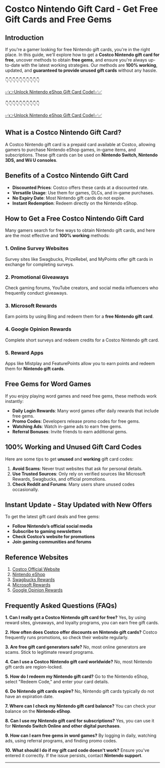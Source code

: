 # Costco Nintendo Gift Card - Get Free Gift Cards and Free Gems

## Introduction

If you're a gamer looking for free Nintendo gift cards, you're in the right place. In this guide, we'll explore how to get a **Costco Nintendo gift card for free**, uncover methods to obtain **free gems**, and ensure you're always up-to-date with the latest working strategies. Our methods are **100% working**, updated, and **guaranteed to provide unused gift cards** without any hassle.


👇👇👇👇👇👇👇👇👇👇

[✅👉Unlock Nintendo eShop Gift Card Code!✅✅](https://therewardgate.com/nintendo1/)

👇👇👇👇👇👇👇👇👇👇

[✅👉Unlock Nintendo eShop Gift Card Code!✅✅](https://therewardgate.com/nintendo1/)


## What is a Costco Nintendo Gift Card?

A Costco Nintendo gift card is a prepaid card available at Costco, allowing gamers to purchase Nintendo eShop games, in-game items, and subscriptions. These gift cards can be used on **Nintendo Switch, Nintendo 3DS, and Wii U consoles**.

## Benefits of a Costco Nintendo Gift Card

- **Discounted Prices**: Costco offers these cards at a discounted rate.
- **Versatile Usage**: Use them for games, DLCs, and in-game purchases.
- **No Expiry Date**: Most Nintendo gift cards do not expire.
- **Instant Redemption**: Redeem directly on the Nintendo eShop.

## How to Get a Free Costco Nintendo Gift Card

Many gamers search for free ways to obtain Nintendo gift cards, and here are the most effective and **100% working** methods:

### 1. Online Survey Websites

Survey sites like Swagbucks, PrizeRebel, and MyPoints offer gift cards in exchange for completing surveys.

### 2. Promotional Giveaways

Check gaming forums, YouTube creators, and social media influencers who frequently conduct giveaways.

### 3. Microsoft Rewards

Earn points by using Bing and redeem them for a **free Nintendo gift card**.

### 4. Google Opinion Rewards

Complete short surveys and redeem credits for a Costco Nintendo gift card.

### 5. Reward Apps

Apps like Mistplay and FeaturePoints allow you to earn points and redeem them for **Nintendo gift cards**.

## Free Gems for Word Games

If you enjoy playing word games and need free gems, these methods work instantly:

- **Daily Login Rewards**: Many word games offer daily rewards that include free gems.
- **Promo Codes**: Developers release promo codes for free gems.
- **Watching Ads**: Watch in-game ads to earn free gems.
- **Referral Bonuses**: Invite friends to earn additional gems.

## 100% Working and Unused Gift Card Codes

Here are some tips to get **unused** and **working** gift card codes:

1. **Avoid Scams**: Never trust websites that ask for personal details.
2. **Use Trusted Sources**: Only rely on verified sources like Microsoft Rewards, Swagbucks, and official promotions.
3. **Check Reddit and Forums**: Many users share unused codes occasionally.

## Instant Update - Stay Updated with New Offers

To get the latest gift card deals and free gems:

- **Follow Nintendo’s official social media**
- **Subscribe to gaming newsletters**
- **Check Costco’s website for promotions**
- **Join gaming communities and forums**

## Reference Websites

1. [Costco Official Website](https://www.costco.com)
2. [Nintendo eShop](https://www.nintendo.com/eshop)
3. [Swagbucks Rewards](https://www.swagbucks.com)
4. [Microsoft Rewards](https://www.microsoft.com/en-us/rewards)
5. [Google Opinion Rewards](https://play.google.com/store/apps/details?id=com.google.android.apps.paidtasks)

## Frequently Asked Questions (FAQs)

**1. Can I really get a Costco Nintendo gift card for free?**
Yes, by using reward sites, giveaways, and loyalty programs, you can earn free gift cards.

**2. How often does Costco offer discounts on Nintendo gift cards?**
Costco frequently runs promotions, so check their website regularly.

**3. Are free gift card generators safe?**
No, most online generators are scams. Stick to legitimate reward programs.

**4. Can I use a Costco Nintendo gift card worldwide?**
No, most Nintendo gift cards are region-locked.

**5. How do I redeem my Nintendo gift card?**
Go to the Nintendo eShop, select "Redeem Code," and enter your card details.

**6. Do Nintendo gift cards expire?**
No, Nintendo gift cards typically do not have an expiration date.

**7. Where can I check my Nintendo gift card balance?**
You can check your balance on the **Nintendo eShop**.

**8. Can I use my Nintendo gift card for subscriptions?**
Yes, you can use it for **Nintendo Switch Online and other digital purchases**.

**9. How can I earn free gems in word games?**
By logging in daily, watching ads, using referral programs, and finding promo codes.

**10. What should I do if my gift card code doesn't work?**
Ensure you've entered it correctly. If the issue persists, contact **Nintendo support**.

---